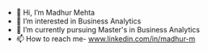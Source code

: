 - 👋 Hi, I’m Madhur Mehta
- 👀 I’m interested in Business Analytics
- 🌱 I’m currently pursuing Master's in Business Analytics
- 📫 How to reach me- www.linkedin.com/in/madhur-m

<!---
Madhur1509/Madhur1509 is a ✨ special ✨ repository because its `README.md` (this file) appears on your GitHub profile.
You can click the Preview link to take a look at your changes.
--->
